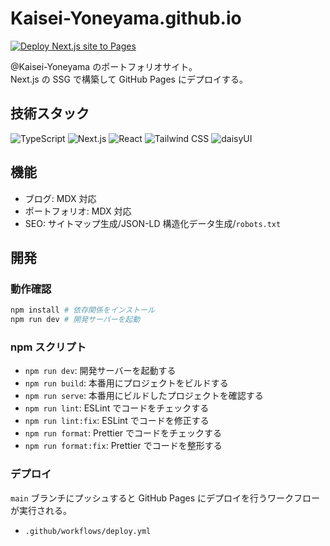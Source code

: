 # Kaisei-Yoneyama.github.io

[![Deploy Next.js site to Pages](https://github.com/Kaisei-Yoneyama/Kaisei-Yoneyama.github.io/actions/workflows/nextjs.yml/badge.svg)](https://github.com/Kaisei-Yoneyama/Kaisei-Yoneyama.github.io/actions/workflows/nextjs.yml)

@​Kaisei-Yoneyama のポートフォリオサイト。  
Next.js の SSG で構築して GitHub Pages にデプロイする。

## 技術スタック

![TypeScript](https://img.shields.io/badge/TypeScript-5.8.3-3178C6?style=for-the-badge&logo=typescript) ![Next.js](https://img.shields.io/badge/Next.js-15.4.2-000000?style=for-the-badge&logo=nextdotjs) ![React](https://img.shields.io/badge/React-19.1.0-61DAFB?style=for-the-badge&logo=react) ![Tailwind CSS](https://img.shields.io/badge/Tailwind_CSS-4.1.11-06B6D4?style=for-the-badge&logo=tailwindcss) ![daisyUI](https://img.shields.io/badge/DaisyUI-5.0.46-5A0EF8?style=for-the-badge&logo=daisyui)

## 機能

- ブログ: MDX 対応
- ポートフォリオ: MDX 対応
- SEO: サイトマップ生成/JSON-LD 構造化データ生成/`robots.txt`

## 開発

### 動作確認

```bash
npm install # 依存関係をインストール
npm run dev # 開発サーバーを起動
```

### npm スクリプト

- `npm run dev`: 開発サーバーを起動する
- `npm run build`: 本番用にプロジェクトをビルドする
- `npm run serve`: 本番用にビルドしたプロジェクトを確認する
- `npm run lint`: ESLint でコードをチェックする
- `npm run lint:fix`: ESLint でコードを修正する
- `npm run format`: Prettier でコードをチェックする
- `npm run format:fix`: Prettier でコードを整形する

### デプロイ

`main` ブランチにプッシュすると GitHub Pages にデプロイを行うワークフローが実行される。

- `.github/workflows/deploy.yml`
